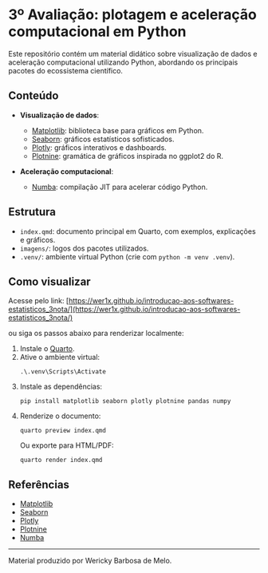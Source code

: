 # 3º Avaliação: plotagem e aceleração computacional em Python

Este repositório contém um material didático sobre visualização de dados e aceleração computacional utilizando Python, abordando os principais pacotes do ecossistema científico.

## Conteúdo

- **Visualização de dados**:
  - [Matplotlib](https://matplotlib.org/): biblioteca base para gráficos em Python.
  - [Seaborn](https://seaborn.pydata.org/): gráficos estatísticos sofisticados.
  - [Plotly](https://plotly.com/python/): gráficos interativos e dashboards.
  - [Plotnine](https://plotnine.org/): gramática de gráficos inspirada no ggplot2 do R.

- **Aceleração computacional**:
  - [Numba](https://numba.pydata.org/): compilação JIT para acelerar código Python.

## Estrutura

- `index.qmd`: documento principal em Quarto, com exemplos, explicações e gráficos.
- `imagens/`: logos dos pacotes utilizados.
- `.venv/`: ambiente virtual Python (crie com `python -m venv .venv`).

## Como visualizar
Acesse pelo link: [https://wer1x.github.io/introducao-aos-softwares-estatisticos_3nota/](https://wer1x.github.io/introducao-aos-softwares-estatisticos_3nota/)

ou siga os passos abaixo para renderizar localmente:

1. Instale o [Quarto](https://quarto.org/docs/get-started/).
2. Ative o ambiente virtual:
   ```
   .\.venv\Scripts\Activate
   ```
3. Instale as dependências:
   ```
   pip install matplotlib seaborn plotly plotnine pandas numpy
   ```
4. Renderize o documento:
   ```
   quarto preview index.qmd
   ```
   Ou exporte para HTML/PDF:
   ```
   quarto render index.qmd
   ```

## Referências

- [Matplotlib](https://matplotlib.org/)
- [Seaborn](https://seaborn.pydata.org/)
- [Plotly](https://plotly.com/python/)
- [Plotnine](https://plotnine.org/)
- [Numba](https://numba.pydata.org/)

---

Material produzido por Wericky Barbosa de Melo.